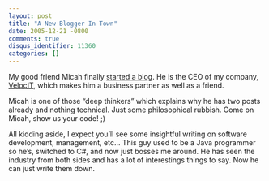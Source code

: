 ```yaml
---
layout: post
title: "A New Blogger In Town"
date: 2005-12-21 -0800
comments: true
disqus_identifier: 11360
categories: []
---
```

My good friend Micah finally [started a blog](http://micahdylan.com/).
He is the CEO of my company, [VelocIT](http://www.veloc-it.com/), which
makes him a business partner as well as a friend.

Micah is one of those “deep thinkers” which explains why he has two
posts already and nothing technical. Just some philosophical rubbish.
Come on Micah, show us your code! ;)

All kidding aside, I expect you’ll see some insightful writing on
software development, management, etc... This guy used to be a Java
programmer so he’s, switched to C\#, and now just bosses me around. He
has seen the industry from both sides and has a lot of interestings
things to say. Now he can just write them down.

